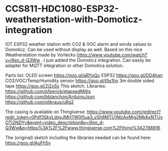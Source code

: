 # CCS811-HDC1080-ESP32-weatherstation-with-Domoticz-integration
IOT ESP32 weather station with CO2 &amp; VOC alarm and sends values to Domoticz. 
Can be used without display as well. 
Based on this nice Weatherstation made by Vortecks
https://www.youtube.com/watch?v=i9sn_d-Q3Ww .
I just added the Domoticz integration. 
Can easily be adapter for MQTT integration or other Domotica solution.


Parts list:
OLED screen https://goo.gl/aRYuQc
ESP32 https://goo.gl/DD4han
CO2/VOC/Temp/Humidity sensor https://goo.gl/t5s1hx
3m double sided tape https://goo.gl/2j2xSs
This sketch.
Libraries:
https://github.com/pfeerick/elapsedMillis
https://github.com/bblanchon/ArduinoJson
https://github.com/olikraus/u8g2

The casing is available on Thingiverse: https://www.youtube.com/redirect?redir_token=0Pdf3SkvLdqyJMH7W0l5ua3_ySh8MTU1MzAxMjg2MkAxNTUyOTI2NDYy&event=video_description&v=i9sn_d-Q3Ww&q=https%3A%2F%2Fwww.thingiverse.com%2Fthing%3A2788816

The (original) sketch including the libraries needed can be found here: https://goo.gl/AuFh5y

